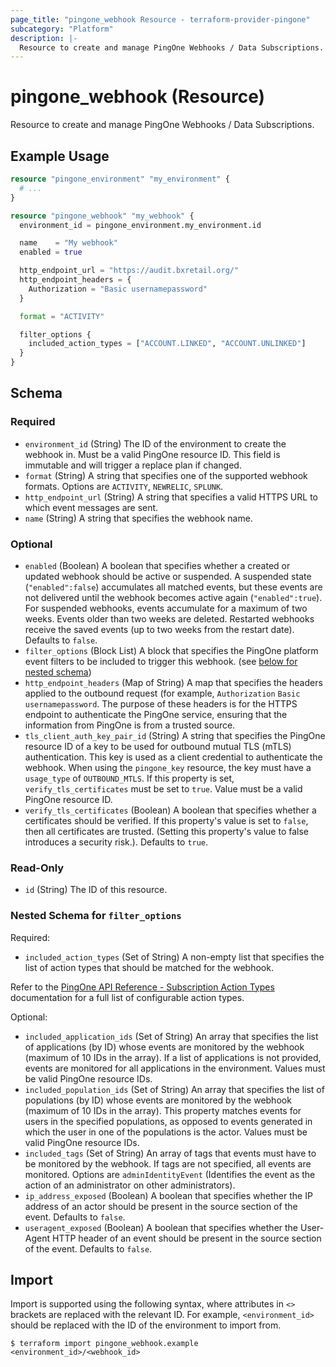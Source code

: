 ```yaml
---
page_title: "pingone_webhook Resource - terraform-provider-pingone"
subcategory: "Platform"
description: |-
  Resource to create and manage PingOne Webhooks / Data Subscriptions.
---
```


# pingone_webhook (Resource)

Resource to create and manage PingOne Webhooks / Data Subscriptions.

## Example Usage

```terraform
resource "pingone_environment" "my_environment" {
  # ...
}

resource "pingone_webhook" "my_webhook" {
  environment_id = pingone_environment.my_environment.id

  name    = "My webhook"
  enabled = true

  http_endpoint_url = "https://audit.bxretail.org/"
  http_endpoint_headers = {
    Authorization = "Basic usernamepassword"
  }

  format = "ACTIVITY"

  filter_options {
    included_action_types = ["ACCOUNT.LINKED", "ACCOUNT.UNLINKED"]
  }
}
```

<!-- schema generated by tfplugindocs -->
## Schema

### Required

- `environment_id` (String) The ID of the environment to create the webhook in.  Must be a valid PingOne resource ID.  This field is immutable and will trigger a replace plan if changed.
- `format` (String) A string that specifies one of the supported webhook formats.  Options are `ACTIVITY`, `NEWRELIC`, `SPLUNK`.
- `http_endpoint_url` (String) A string that specifies a valid HTTPS URL to which event messages are sent.
- `name` (String) A string that specifies the webhook name.

### Optional

- `enabled` (Boolean) A boolean that specifies whether a created or updated webhook should be active or suspended. A suspended state (`"enabled":false`) accumulates all matched events, but these events are not delivered until the webhook becomes active again (`"enabled":true`). For suspended webhooks, events accumulate for a maximum of two weeks. Events older than two weeks are deleted. Restarted webhooks receive the saved events (up to two weeks from the restart date).  Defaults to `false`.
- `filter_options` (Block List) A block that specifies the PingOne platform event filters to be included to trigger this webhook. (see [below for nested schema](#nestedblock--filter_options))
- `http_endpoint_headers` (Map of String) A map that specifies the headers applied to the outbound request (for example, `Authorization` `Basic usernamepassword`. The purpose of these headers is for the HTTPS endpoint to authenticate the PingOne service, ensuring that the information from PingOne is from a trusted source.
- `tls_client_auth_key_pair_id` (String) A string that specifies the PingOne resource ID of a key to be used for outbound mutual TLS (mTLS) authentication.  This key is used as a client credential to authenticate the webhook.  When using the `pingone_key` resource, the key must have a `usage_type` of `OUTBOUND_MTLS`.  If this property is set, `verify_tls_certificates` must be set to `true`.  Value must be a valid PingOne resource ID.
- `verify_tls_certificates` (Boolean) A boolean that specifies whether a certificates should be verified. If this property's value is set to `false`, then all certificates are trusted. (Setting this property's value to false introduces a security risk.).  Defaults to `true`.

### Read-Only

- `id` (String) The ID of this resource.

<a id="nestedblock--filter_options"></a>
### Nested Schema for `filter_options`

Required:

- `included_action_types` (Set of String) A non-empty list that specifies the list of action types that should be matched for the webhook.

Refer to the [PingOne API Reference - Subscription Action Types](https://apidocs.pingidentity.com/pingone/platform/v1/api/#subscription-action-types) documentation for a full list of configurable action types.

Optional:

- `included_application_ids` (Set of String) An array that specifies the list of applications (by ID) whose events are monitored by the webhook (maximum of 10 IDs in the array). If a list of applications is not provided, events are monitored for all applications in the environment.  Values must be valid PingOne resource IDs.
- `included_population_ids` (Set of String) An array that specifies the list of populations (by ID) whose events are monitored by the webhook (maximum of 10 IDs in the array). This property matches events for users in the specified populations, as opposed to events generated in which the user in one of the populations is the actor.  Values must be valid PingOne resource IDs.
- `included_tags` (Set of String) An array of tags that events must have to be monitored by the webhook. If tags are not specified, all events are monitored.  Options are `adminIdentityEvent` (Identifies the event as the action of an administrator on other administrators).
- `ip_address_exposed` (Boolean) A boolean that specifies whether the IP address of an actor should be present in the source section of the event.  Defaults to `false`.
- `useragent_exposed` (Boolean) A boolean that specifies whether the User-Agent HTTP header of an event should be present in the source section of the event.  Defaults to `false`.

## Import

Import is supported using the following syntax, where attributes in `<>` brackets are replaced with the relevant ID.  For example, `<environment_id>` should be replaced with the ID of the environment to import from.

```shell
$ terraform import pingone_webhook.example <environment_id>/<webhook_id>
```
